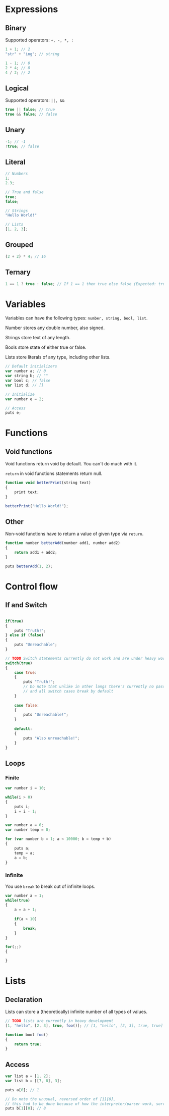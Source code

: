 # Expressions

## Binary

Supported operators: `+, -, *, :`

```js
1 + 1; // 2
"str" + "ing"; // string

1 - 1; // 0
2 * 4; // 8
4 / 2; // 2
```

## Logical

Supported operators: `||, &&`

```js
true || false; // true
true && false; // false
```

## Unary

```js
-1; // -1
!true; // false
```

## Literal

```js
// Numbers
1;
2.3;

// True and false
true;
false;

// Strings
"Hello World!"

// Lists
[1, 2, 3];
```

## Grouped

```js
(2 + 2) * 4; // 16
```

## Ternary

```js
1 == 1 ? true : false; // If 1 == 1 then true else false (Expected: true) 
```

# Variables

Variables can have the following types: `number, string, bool, list`.

Number stores any double number, also signed.

Strings store text of any length.

Bools store state of either true or false.

Lists store literals of any type, including other lists.

```js
// Default initializers
var number a; // 0
var string b; // ""
var bool c; // false
var list d; // []

// Initialize
var number e = 2;

// Access
puts e;
```

# Functions

## Void functions

Void functions return void by default. You can't do much with it.

`return` in void functions statements return null.

```js
function void betterPrint(string text)
{
    print text;
}

betterPrint("Hello World!");
```

## Other

Non-void functions have to return a value of given type via `return`.

```js
function number betterAdd(number add1, number add2)
{
    return add1 + add2;
}

puts betterAdd(1, 2);
```

# Control flow

## If and Switch

```js

if(true)
{
    puts "Truth!";
} else if (false)
{
    puts "Unreachable";
}

// TODO Switch statements currently do not work and are under heavy works
switch(true)
{
    case true:
    {
        puts "Truth!";
        // Do note that unlike in other langs there's currently no pass through
        // and all switch cases break by default
    }
    
    case false:
    {
        puts "Unreachable!";
    }
    
    default:
    {
        puts "Also unreachable!";
    }
}
```

## Loops

### Finite

```js
var number i = 10;

while(i > 0)
{
    puts i;
    i = i - 1;
}

var number a = 0;
var number temp = 0;

for (var number b = 1; a < 10000; b = temp + b)
{
    puts a;
    temp = a;
    a = b;
}
```

### Infinite

You use `break` to break out of infinite loops.

```js
var number a = 1;
while(true)
{
    a = a + 1;
    
    if(a > 10)
    {
        break;
    }
}

for(;;)
{

}
```

# Lists

## Declaration

Lists can store a (theoretically) infinite number of all types of values.

```js
// TODO lists are currently in heavy development
[1, "hello", [2, 3], true, foo()]; // [1, "hello", [2, 3], true, true]

function bool foo()
{
    return true;
}
```

## Access

```js
var list a = [1, 2];
var list b = [[7, 8], 3];

puts a[0]; // 1

// Do note the unusual, reversed order of [1][0], 
// this had to be done because of how the interpreter/parser work, sorry!
puts b[1][0]; // 8
```